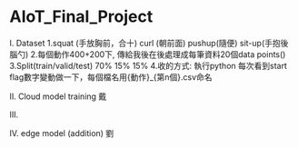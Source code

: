 # AIoT_Final_Project

I. Dataset
  1.squat (手放胸前，合十) curl  (朝前面) pushup(隨便) sit-up(手抱後腦勺)
  2.每個動作400+200下, 傳給我後在後處理成每筆資料20個data points()
  3.Split(train/valid/test) 70% 15% 15% 
  4.收的方式: 執行python 每次看到start flag數字變動做一下，每個檔名用{動作}_{第n個}.csv命名

II. Cloud model training
戴

III. 


IV. edge model (addition)
劉








